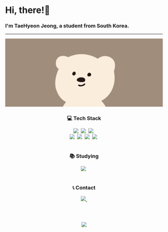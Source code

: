 <!--Header-->
<div align="left">
  <h1>Hi, there!👋</h3>
  <h3>I'm TaeHyeon Jeong, a student from South Korea.</h5>
</div>

<hr>

<!--Title-->
<div align="center">
  <img src="https://github.com/badul13/badul13/blob/main/READMEimg.jpg"/>
</div>

<!--Content-->
<h3 align="center">💻 Tech Stack</h3>
<div align="center">
  <img src="https://img.shields.io/badge/html5-E34F26.svg?style=for-the-badge&logo=html5&logoColor=white" />&nbsp
    <img src="https://img.shields.io/badge/css3-1572B6.svg?style=for-the-badge&logo=css3&logoColor=white" />&nbsp
  <img src="https://img.shields.io/badge/javascript-F7DF1E.svg?style=for-the-badge&logo=javascript&logoColor=20232a" />&nbsp
</div>

<div align="center">
  <img src="https://img.shields.io/badge/python-3670A0?style=for-the-badge&logo=python&logoColor=ffdd54" />&nbsp
  <img src="https://img.shields.io/badge/pandas-150458.svg?style=for-the-badge&logo=pandas&logoColor=white" />&nbsp
  <img src="https://img.shields.io/badge/numpy-4d77cf.svg?style=for-the-badge&logo=numpy&logoColor=white" />&nbsp
  <img src="https://img.shields.io/badge/Matplotlib-11557c.svg?style=for-the-badge&logo=Matplotlib&logoColor=white" />&nbsp
</div>

<br>

<h3 align="center">📚 Studying</h3>
<div align="center">
 <img src="https://img.shields.io/badge/react-20232a.svg?style=for-the-badge&logo=react&logoColor=61DAFB" />&nbsp
</div>

<br>

<h3 align="center">📞 Contact</h3>
<div align="center">
  <a href="mailto:badul13@naver.com">
    <img
      src="https://img.shields.io/badge/badul13@naver.com-D14836?style=for-the-badge&logo=gmail&logoColor=white"/>&nbsp
  </a>
</div>

<br><br>

<!--Footer-->
<p align="center">
  <a href="https://github.com/badul13">
    <img align="center" src="https://github-readme-stats.vercel.app/api/top-langs/?username=badul13&layout=compact&theme=nord" />
  </a>
</p>
